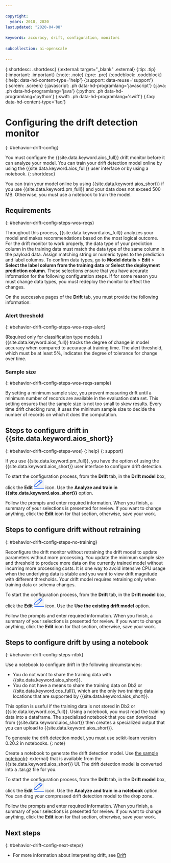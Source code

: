 ```yaml
---

copyright:
  years: 2018, 2020
lastupdated: "2020-04-08"

keywords: accuracy, drift, configuration, monitors

subcollection: ai-openscale

---
```


{:shortdesc: .shortdesc}
{:external: target="_blank" .external}
{:tip: .tip}
{:important: .important}
{:note: .note}
{:pre: .pre}
{:codeblock: .codeblock}
{:help: data-hd-content-type='help'}
{:support: data-reuse='support'}
{:screen: .screen}
{:javascript: .ph data-hd-programlang='javascript'}
{:java: .ph data-hd-programlang='java'}
{:python: .ph data-hd-programlang='python'}
{:swift: .ph data-hd-programlang='swift'}
{:faq: data-hd-content-type='faq'}

# Configuring the drift detection monitor
{: #behavior-drift-config}

You must configure the {{site.data.keyword.aios_full}} drift monitor before it can analyze your model. You can train your drift detection model online by using the {{site.data.keyword.aios_full}} user interface or by using a notebook.
{: shortdesc}

You can train your model online by using {{site.data.keyword.aios_short}}
if you use {{site.data.keyword.pm_full}} and your data does not exceed 500 MB. Otherwise, you must use a notebook to train the model.

## Requirements
{: #behavior-drift-config-steps-wos-reqs}

Throughout this process, {{site.data.keyword.aios_full}} analyzes your model and makes recommendations based on the most logical outcome. For the drift monitor to work properly, the data type of your prediction column in the training data must match the data type of the same column in the payload data. Assign matching string or numeric types to the prediction and label columns. To confirm data types, go to **Model details** > **Edit** > **Select the label column from the training data** or **Select the deployment prediction column**. These selections ensure that you have accurate information for the following configuration steps. If for some reason you must change data types, you must redeploy the monitor to effect the changes.

On the successive pages of the **Drift** tab, you must provide the following information:

### Alert threshold
{: #behavior-drift-config-steps-wos-reqs-alert}

(Required only for classification type models.) {{site.data.keyword.aios_full}} tracks the degree of change in model accuracy when compared to accuracy at training time. The alert threshold, which must be at least 5%, indicates the degree of tolerance for change over time.

### Sample size
{: #behavior-drift-config-steps-wos-reqs-sample}

By setting a minimum sample size, you prevent measuring drift until a minimum number of records are available in the evaluation data set. This setting ensures that the sample size is not too small to skew results. Every time drift checking runs, it uses the minimum sample size to decide the number of records on which it does the computation.

## Steps to configure drift in {{site.data.keyword.aios_short}}
{: #behavior-drift-config-steps-wos}
{: help} 
{: support}

If you use {{site.data.keyword.pm_full}}, you have the option of using the {{site.data.keyword.aios_short}} user interface to configure drift detection.

To start the configuration process, from the **Drift** tab, in the **Drift model** box, click the **Edit** ![The edit icon](images/wos-edit-icon.png) icon. Use the **Analyze and train in {{site.data.keyword.aios_short}}** option.

Follow the prompts and enter required information. When you finish, a summary of your selections is presented for review. If you want to change anything, click the **Edit** icon for that section, otherwise, save your work.



## Steps to configure drift without retraining
{: #behavior-drift-config-steps-no-training}

Reconfigure the drift monitor without retraining the drift model to update parameters without more processing. You update the minimum sample size and threshold to produce more data on the currently trained model without incurring more processing costs. It is one way to avoid intensive CPU usage when the underlying data is stable and you want to view drift magnitude with different thresholds. Your drift model requires retraining only when training data or schema changes.


To start the configuration process, from the **Drift** tab, in the **Drift model** box, click the **Edit** ![The edit icon](images/wos-edit-icon.png) icon. Use the **Use the existing drift model** option.

Follow the prompts and enter required information. When you finish, a summary of your selections is presented for review. If you want to change anything, click the **Edit** icon for that section, otherwise, save your work.


## Steps to configure drift by using a notebook
{: #behavior-drift-config-steps-ntbk}

Use a notebook to configure drift in the following circumstances:

- You do not want to share the training data with {{site.data.keyword.aios_short}}.
- You do not have a means to share the training data on Db2 or {{site.data.keyword.cos_full}}, which are the only two training data locations that are supported by {{site.data.keyword.aios_short}}. 

This option is useful if the training data is not stored in Db2 or {{site.data.keyword.cos_full}}. Using a notebook, you must read the training data into a dataframe. The specialized notebook that you can download from {{site.data.keyword.aios_short}} then creates a specialized output that you can upload to {{site.data.keyword.aios_short}}.

To generate the drift detection model, you must use scikit-learn version 0.20.2 in notebooks. 
{: note}

Create a notebook to generate the drift detection model. Use [the sample notebook](https://github.com/IBM-Watson/aios-data-distribution/blob/master/training_statistics_notebook.ipynb){: external} that is available from the {{site.data.keyword.aios_short}} UI. The drift detection model is converted into a .tar.gz file for you.

To start the configuration process, from the **Drift** tab, in the **Drift model** box, click the **Edit** ![The edit icon](images/wos-edit-icon.png) icon. Use the **Analyze and train in a notebook** option. You can drag your compressed drift detection model to the drop zone.

Follow the prompts and enter required information. When you finish, a summary of your selections is presented for review. If you want to change anything, click the **Edit** icon for that section, otherwise, save your work.



## Next steps
{: #behavior-drift-config-next-steps}

- For more information about interpreting drift, see [Drift](/docs/services/ai-openscale?topic=ai-openscale-behavior-drift-ovr)